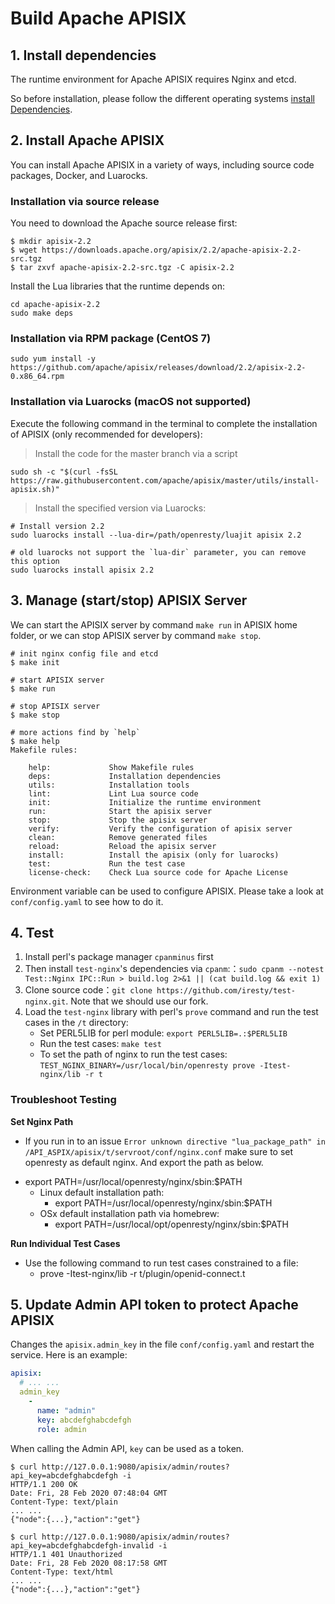 <!--
#
# Licensed to the Apache Software Foundation (ASF) under one or more
# contributor license agreements.  See the NOTICE file distributed with
# this work for additional information regarding copyright ownership.
# The ASF licenses this file to You under the Apache License, Version 2.0
# (the "License"); you may not use this file except in compliance with
# the License.  You may obtain a copy of the License at
#
#     http://www.apache.org/licenses/LICENSE-2.0
#
# Unless required by applicable law or agreed to in writing, software
# distributed under the License is distributed on an "AS IS" BASIS,
# WITHOUT WARRANTIES OR CONDITIONS OF ANY KIND, either express or implied.
# See the License for the specific language governing permissions and
# limitations under the License.
#
-->

# Build Apache APISIX

## 1. Install dependencies

The runtime environment for Apache APISIX requires Nginx and etcd.

So before installation, please follow the different operating systems [install Dependencies](install-dependencies.md).

## 2. Install Apache APISIX

You can install Apache APISIX in a variety of ways, including source code packages, Docker, and Luarocks.

### Installation via source release

You need to download the Apache source release first:

```shell
$ mkdir apisix-2.2
$ wget https://downloads.apache.org/apisix/2.2/apache-apisix-2.2-src.tgz
$ tar zxvf apache-apisix-2.2-src.tgz -C apisix-2.2
```

Install the Lua libraries that the runtime depends on:

```shell
cd apache-apisix-2.2
sudo make deps
```

### Installation via RPM package (CentOS 7)

```shell
sudo yum install -y https://github.com/apache/apisix/releases/download/2.2/apisix-2.2-0.x86_64.rpm
```

### Installation via Luarocks (macOS not supported)

Execute the following command in the terminal to complete the installation of APISIX (only recommended for developers):

> Install the code for the master branch via a script

```shell
sudo sh -c "$(curl -fsSL https://raw.githubusercontent.com/apache/apisix/master/utils/install-apisix.sh)"
```

> Install the specified version via Luarocks:

```shell
# Install version 2.2
sudo luarocks install --lua-dir=/path/openresty/luajit apisix 2.2

# old luarocks not support the `lua-dir` parameter, you can remove this option
sudo luarocks install apisix 2.2
```

## 3. Manage (start/stop) APISIX Server

We can start the APISIX server by command `make run` in APISIX home folder,
or we can stop APISIX server by command `make stop`.

```shell
# init nginx config file and etcd
$ make init

# start APISIX server
$ make run

# stop APISIX server
$ make stop

# more actions find by `help`
$ make help
Makefile rules:

    help:             Show Makefile rules
    deps:             Installation dependencies
    utils:            Installation tools
    lint:             Lint Lua source code
    init:             Initialize the runtime environment
    run:              Start the apisix server
    stop:             Stop the apisix server
    verify:           Verify the configuration of apisix server
    clean:            Remove generated files
    reload:           Reload the apisix server
    install:          Install the apisix (only for luarocks)
    test:             Run the test case
    license-check:    Check Lua source code for Apache License
```

Environment variable can be used to configure APISIX. Please take a look at `conf/config.yaml` to
see how to do it.

## 4. Test

1. Install perl's package manager `cpanminus` first
2. Then install `test-nginx`'s dependencies via `cpanm`:：`sudo cpanm --notest Test::Nginx IPC::Run > build.log 2>&1 || (cat build.log && exit 1)`
3. Clone source code：`git clone https://github.com/iresty/test-nginx.git`. Note that we should use our fork.
4. Load the `test-nginx` library with perl's `prove` command and run the test cases in the `/t` directory:
    * Set PERL5LIB for perl module: `export PERL5LIB=.:$PERL5LIB`
    * Run the test cases: `make test`
    * To set the path of nginx to run the test cases: `TEST_NGINX_BINARY=/usr/local/bin/openresty prove -Itest-nginx/lib -r t`

### Troubleshoot Testing

**Set Nginx Path**

- If you run in to an issue `Error unknown directive "lua_package_path" in /API_ASPIX/apisix/t/servroot/conf/nginx.conf`
make sure to set openresty as default nginx. And export the path as below.

* export PATH=/usr/local/openresty/nginx/sbin:$PATH
    - Linux default installation path:
        * export PATH=/usr/local/openresty/nginx/sbin:$PATH
    - OSx default installation path via homebrew:
        * export PATH=/usr/local/opt/openresty/nginx/sbin:$PATH

**Run Individual Test Cases**

- Use the following command to run test cases constrained to a file:
    - prove -Itest-nginx/lib -r t/plugin/openid-connect.t

## 5. Update Admin API token to protect Apache APISIX

Changes the `apisix.admin_key` in the file `conf/config.yaml` and restart the service.
Here is an example:

```yaml
apisix:
  # ... ...
  admin_key
    -
      name: "admin"
      key: abcdefghabcdefgh
      role: admin
```

When calling the Admin API, `key` can be used as a token.

```shell
$ curl http://127.0.0.1:9080/apisix/admin/routes?api_key=abcdefghabcdefgh -i
HTTP/1.1 200 OK
Date: Fri, 28 Feb 2020 07:48:04 GMT
Content-Type: text/plain
... ...
{"node":{...},"action":"get"}

$ curl http://127.0.0.1:9080/apisix/admin/routes?api_key=abcdefghabcdefgh-invalid -i
HTTP/1.1 401 Unauthorized
Date: Fri, 28 Feb 2020 08:17:58 GMT
Content-Type: text/html
... ...
{"node":{...},"action":"get"}
```
